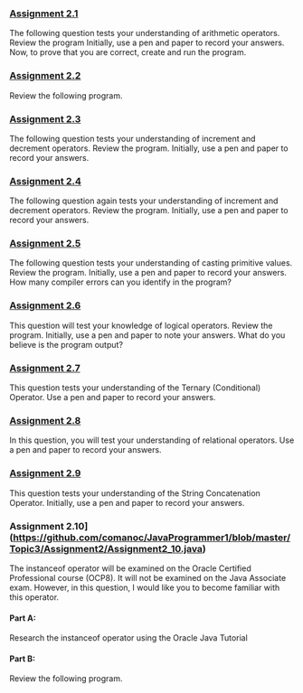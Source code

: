 ### [Assignment 2.1](https://github.com/comanoc/JavaProgrammer1/blob/master/Topic3/Assignment2/Assignment2_1.java)
The following question tests your understanding of arithmetic operators.
Review the program
Initially, use a pen and paper to record your answers.
Now, to prove that you are correct, create and run the program.

### [Assignment 2.2](https://github.com/comanoc/JavaProgrammer1/blob/master/Topic3/Assignment2/Assignment2_2.java)
Review the following program.

### [Assignment 2.3](https://github.com/comanoc/JavaProgrammer1/blob/master/Topic3/Assignment2/Assignment2_3.java)
The following question tests your understanding of increment and decrement
operators. Review the program. Initially, use a pen and paper to record your
answers.

### [Assignment 2.4](https://github.com/comanoc/JavaProgrammer1/blob/master/Topic3/Assignment2/Assignment2_4.java)
The following question again tests your understanding of increment and decrement
operators.
Review the program. Initially, use a pen and paper to record your answers.

### [Assignment 2.5](https://github.com/comanoc/JavaProgrammer1/blob/master/Topic3/Assignment2/Assignment2_5.java)
The following question tests your understanding of casting primitive values.
Review the program. Initially, use a pen and paper to record your answers.
How many compiler errors can you identify in the program?

### [Assignment 2.6](https://github.com/comanoc/JavaProgrammer1/blob/master/Topic3/Assignment2/Assignment2_6.java)
This question will test your knowledge of logical operators.
Review the program. Initially, use a pen and paper to note your answers.
What do you believe is the program output?

### [Assignment 2.7](https://github.com/comanoc/JavaProgrammer1/blob/master/Topic3/Assignment2/Assignment2_7.java)
This question tests your understanding of the Ternary (Conditional) Operator.
Use a pen and paper to record your answers. 

### [Assignment 2.8](https://github.com/comanoc/JavaProgrammer1/blob/master/Topic3/Assignment2/Assignment2_8.java)
In this question, you will test your understanding of relational operators.
Use a pen and paper to record your answers.

### [Assignment 2.9](https://github.com/comanoc/JavaProgrammer1/blob/master/Topic3/Assignment2/Assignment2_9.java)
This question tests your understanding of the String Concatenation Operator.
Initially, use a pen and paper to record your answers.

### Assignment 2.10](https://github.com/comanoc/JavaProgrammer1/blob/master/Topic3/Assignment2/Assignment2_10.java)
The instanceof operator will be examined on the Oracle Certified Professional course
(OCP8). It will not be examined on the Java Associate exam.
However, in this question, I would like you to become familiar with this operator.
#### Part A:
Research the instanceof operator using the Oracle Java Tutorial
#### Part B:
Review the following program.
